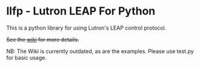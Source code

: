 # llfp - Lutron LEAP For Python

This is a python library for using Lutron's LEAP control protocol.

~~See the [wiki](https://github.com/LLFP/llfp/wiki) for more details.~~

NB: The Wiki is currently outdated, as are the examples. Please use test.py for basic usage.

